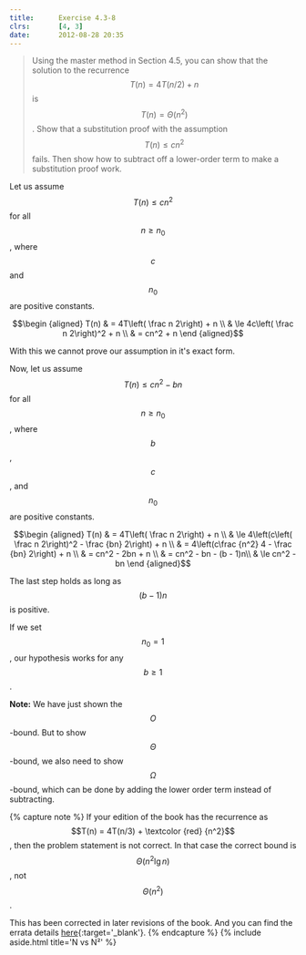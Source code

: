 ```yaml
---
title:      Exercise 4.3-8
clrs:       [4, 3]
date:       2012-08-28 20:35
---
```


> Using the master method in Section 4.5, you can show that the solution to the recurrence $$T(n) = 4T(n/2) + n$$ is $$T(n) = \Theta(n^2)$$. Show that a substitution proof with the assumption $$T(n) \le cn^2$$ fails. Then show how to subtract off a lower-order term to make a substitution proof work.

Let us assume $$T(n) \le cn^2$$ for all $$n \ge n_0$$, where $$c$$ and $$n_0$$ are positive constants.

$$\begin {aligned}
T(n) & = 4T\left( \frac n 2\right) + n \\
     & \le 4c\left( \frac n 2\right)^2 + n \\
     & = cn^2 + n
\end {aligned}$$

With this we cannot prove our assumption in it's exact form.

Now, let us assume $$T(n) \le cn^2 - bn$$ for all $$n \ge n_0$$, where $$b$$, $$c$$, and $$n_0$$ are positive constants.

$$\begin {aligned}
T(n) & = 4T\left( \frac n 2\right) + n \\
     & \le 4\left(c\left( \frac n 2\right)^2 - \frac {bn} 2\right) + n \\
     & = 4\left(c\frac {n^2} 4 - \frac {bn} 2\right) + n \\
     & = cn^2 - 2bn + n \\
     & = cn^2 - bn - (b - 1)n\\
     & \le cn^2 - bn
\end {aligned}$$

The last step holds as long as $$(b - 1)n$$ is positive.

If we set $$n_0 = 1$$, our hypothesis works for any $$b \ge 1$$.

**Note:** We have just shown the $$O$$-bound. But to show $$\Theta$$-bound, we also need to show $$\Omega$$-bound, which can be done by adding the lower order term instead of subtracting.

{% capture note %}
If your edition of the book has the recurrence as $$T(n) = 4T(n/3) + \textcolor {red} {n^2}$$, then the problem statement is not correct. In that case the correct bound is $$\Theta(n^2 \lg n)$$, not $$\Theta(n^2)$$.

This has been corrected in later revisions of the book. And  you can find the errata details [here](https://www.cs.dartmouth.edu/~thc/clrs-bugs/bugs-3e.php 'CLRS errata'){:target='_blank'}.
{% endcapture %}
{% include aside.html title='N vs N²' %}
